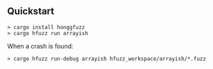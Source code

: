 ## Quickstart

```console
> cargo install honggfuzz
> cargo hfuzz run arrayish
```

When a crash is found:
```console
> cargo hfuzz run-debug arrayish hfuzz_workspace/arrayish/*.fuzz
```
